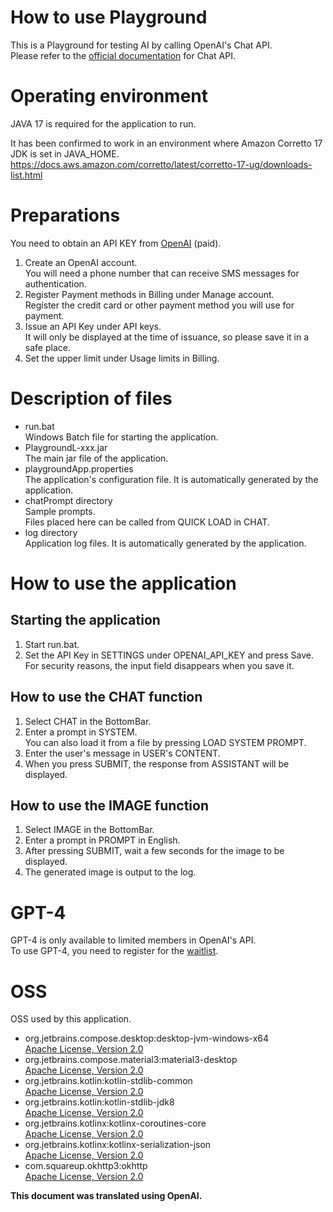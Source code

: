 How to use Playground
===
This is a Playground for testing AI by calling OpenAI's Chat API.  
Please refer to the [official documentation](https://platform.openai.com/docs/guides/chat) for Chat API.

# Operating environment
JAVA 17 is required for the application to run.

It has been confirmed to work in an environment where Amazon Corretto 17 JDK is set in JAVA_HOME.  
https://docs.aws.amazon.com/corretto/latest/corretto-17-ug/downloads-list.html

# Preparations
You need to obtain an API KEY from [OpenAI](https://openai.com/) (paid).
1. Create an OpenAI account.  
   You will need a phone number that can receive SMS messages for authentication.
2. Register Payment methods in Billing under Manage account.  
   Register the credit card or other payment method you will use for payment.
3. Issue an API Key under API keys.  
   It will only be displayed at the time of issuance, so please save it in a safe place.
4. Set the upper limit under Usage limits in Billing.

# Description of files
- run.bat  
  Windows Batch file for starting the application.
- PlaygroundL-xxx.jar  
  The main jar file of the application.
- playgroundApp.properties  
  The application's configuration file. It is automatically generated by the application.
- chatPrompt directory  
  Sample prompts.  
  Files placed here can be called from QUICK LOAD in CHAT.
- log directory  
  Application log files. It is automatically generated by the application.

# How to use the application

## Starting the application
1. Start run.bat.
2. Set the API Key in SETTINGS under OPENAI_API_KEY and press Save.  
   For security reasons, the input field disappears when you save it.

## How to use the CHAT function
1. Select CHAT in the BottomBar.
2. Enter a prompt in SYSTEM.  
   You can also load it from a file by pressing LOAD SYSTEM PROMPT.
3. Enter the user's message in USER's CONTENT.
4. When you press SUBMIT, the response from ASSISTANT will be displayed.

## How to use the IMAGE function
1. Select IMAGE in the BottomBar.
2. Enter a prompt in PROMPT in English.
3. After pressing SUBMIT, wait a few seconds for the image to be displayed.
4. The generated image is output to the log.

# GPT-4
GPT-4 is only available to limited members in OpenAI's API.  
To use GPT-4, you need to register for the [waitlist](https://openai.com/waitlist/gpt-4-api).

# OSS
OSS used by this application.

- org.jetbrains.compose.desktop:desktop-jvm-windows-x64  
  [Apache License, Version 2.0](http://www.apache.org/licenses/LICENSE-2.0.txt)
- org.jetbrains.compose.material3:material3-desktop  
  [Apache License, Version 2.0](http://www.apache.org/licenses/LICENSE-2.0.txt)
- org.jetbrains.kotlin:kotlin-stdlib-common  
  [Apache License, Version 2.0](http://www.apache.org/licenses/LICENSE-2.0.txt)
- org.jetbrains.kotlin:kotlin-stdlib-jdk8  
  [Apache License, Version 2.0](http://www.apache.org/licenses/LICENSE-2.0.txt)
- org.jetbrains.kotlinx:kotlinx-coroutines-core  
  [Apache License, Version 2.0](http://www.apache.org/licenses/LICENSE-2.0.txt)
- org.jetbrains.kotlinx:kotlinx-serialization-json  
  [Apache License, Version 2.0](http://www.apache.org/licenses/LICENSE-2.0.txt)
- com.squareup.okhttp3:okhttp  
  [Apache License, Version 2.0](http://www.apache.org/licenses/LICENSE-2.0.txt)

**This document was translated using OpenAI.**